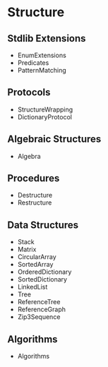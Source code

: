# Structure

## Stdlib Extensions
- EnumExtensions
- Predicates
- PatternMatching

## Protocols
- StructureWrapping
- DictionaryProtocol

## Algebraic Structures
- Algebra

## Procedures
- Destructure
- Restructure

## Data Structures
- Stack
- Matrix
- CircularArray 
- SortedArray
- OrderedDictionary
- SortedDictionary
- LinkedList
- Tree
- ReferenceTree
- ReferenceGraph
- Zip3Sequence

## Algorithms
- Algorithms